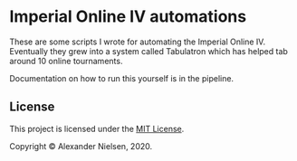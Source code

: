 # Imperial Online IV automations

These are some scripts I wrote for automating the Imperial Online IV. Eventually they grew into a system called Tabulatron which has helped tab around 10 online tournaments.

Documentation on how to run this yourself is in the pipeline.

## License

This project is licensed under the [MIT License](LICENSE.txt).

Copyright &copy; Alexander Nielsen, 2020.
